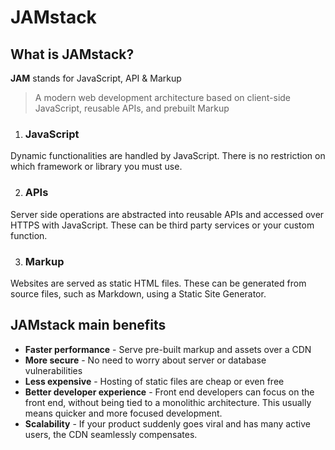# JAMstack

## What is JAMstack?

**JAM** stands for JavaScript, API & Markup

>A modern web development architecture based on client-side JavaScript, reusable APIs, and prebuilt Markup

1. ### JavaScript
Dynamic functionalities are handled by JavaScript. There is no restriction on which framework or library you must use.

2. ### APIs
Server side operations are abstracted into reusable APIs and accessed over HTTPS with JavaScript. These can be third party services or your custom function.

3. ### Markup
Websites are served as static HTML files. These can be generated from source files, such as Markdown, using a Static Site Generator.

## JAMstack main benefits
* **Faster performance** - Serve pre-built markup and assets over a CDN
* **More secure** - No need to worry about server or database vulnerabilities
* **Less expensive** - Hosting of static files are cheap or even free
* **Better developer experience** - Front end developers can focus on the front end, without being tied to a monolithic architecture. This usually means quicker and more focused development.
* **Scalability** - If your product suddenly goes viral and has many active users, the CDN seamlessly compensates.
